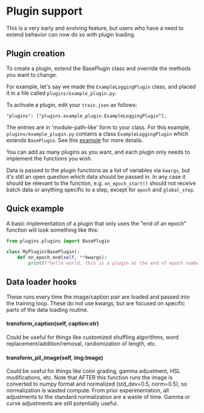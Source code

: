 # Plugin support

This is a very early and evolving feature, but users who have a need to extend behavior can now do so with plugin loading.

## Plugin creation

To create a plugin, extend the BasePlugin class and override the methods you want to change.  

For example, let's say we made the `ExampleLoggingPlugin` class, and placed it in a file called `plugins/example_plugin.py`:

To activate a plugin, edit your `train.json` as follows:

```"plugins": ["plugins.example_plugin.ExampleLoggingPlugin"],```

The entries are in 'module-path-like' form to your class. For this example, `plugins/example_plugin.py` contains a class `ExampleLoggingPlugin` which extends `BasePlugin`. See this [example](../plugins/example_plugin.py) for more details.

You can add as many plugins as you want, and each plugin only needs to implement the functions you wish.

Data is passed to the plugin functions as a list of variables via `kwargs`, but it's still an open question which data should be passed in. In any case it should be relevant to the function, e.g. `on_epoch_start()` should not receive batch data or anything specific to a step, except for `epoch` and `global_step`. 

## Quick example

A basic implementation of a plugin that only uses the "end of an epoch" function will look something like this:

```python
from plugins.plugins import BasePlugin

class MyPlugin(BasePlugin):
    def on_epoch_end(self, **kwargs):
        print(f"hello world, this is a plugin at the end of epoch number: {kwargs['epoch']}")
```

## Data loader hooks

These runs every time the image/caption pair are loaded and passed into the training loop.  These do not use kwargs, but are focused on specific parts of the data loading routine. 

#### transform_caption(self, caption:str)
Could be useful for things like customized shuffling algorithms, word replacement/addition/removal, randomization of length, etc. 

#### transform_pil_image(self, img:Image)
Could be  useful for things like color grading, gamma adjustment, HSL modifications, etc.  Note that AFTER this function runs the image is converted to numpy format and normalized (std_dev=0.5, norm=0.5), so normalization is wasted compute. From prior experimentation, all adjustments to the standard normalization are a waste of time.  Gamma or curve adjustments are still potentially useful. 
